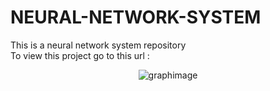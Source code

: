 # NEURAL-NETWORK-SYSTEM
This is a neural network system repository <br>
To view this project go to this url : 

<p align="center">
  <img src="https://user-images.githubusercontent.com/133025697/250265474-5206e6e2-7dcc-4a61-9d8b-cbffd7e57da6.png" alt="graphimage">
</p>
